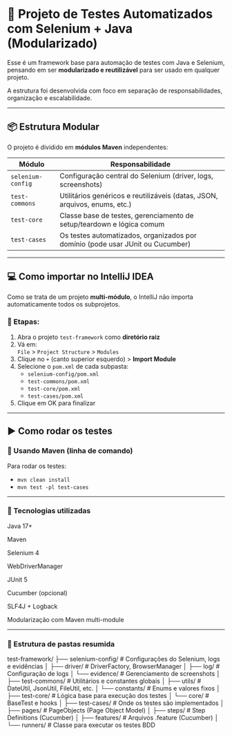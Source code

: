 # 🧪 Projeto de Testes Automatizados com Selenium + Java (Modularizado)

Esse é um framework base para automação de testes com Java e Selenium, pensando em ser **modularizado e reutilizável** para ser usado em qualquer projeto.  

A estrutura foi desenvolvida com foco em separação de responsabilidades, organização e escalabilidade.

---

## 📦 Estrutura Modular

O projeto é dividido em **módulos Maven** independentes:

| Módulo            | Responsabilidade                                                                 |
|-------------------|-----------------------------------------------------------------------------------|
| `selenium-config` | Configuração central do Selenium (driver, logs, screenshots)                      |
| `test-commons`    | Utilitários genéricos e reutilizáveis (datas, JSON, arquivos, enums, etc.)        |
| `test-core`       | Classe base de testes, gerenciamento de setup/teardown e lógica comum             |
| `test-cases`      | Os testes automatizados, organizados por domínio (pode usar JUnit ou Cucumber)    |

---

## 💻 Como importar no IntelliJ IDEA

Como se trata de um projeto **multi-módulo**, o IntelliJ não importa automaticamente todos os subprojetos.

### 🔁 Etapas:

1. Abra o projeto `test-framework` como **diretório raiz**
2. Vá em:  
   `File` > `Project Structure` > `Modules`
3. Clique no `+` (canto superior esquerdo) > **Import Module**
4. Selecione o `pom.xml` de cada subpasta:  
   - `selenium-config/pom.xml`  
   - `test-commons/pom.xml`  
   - `test-core/pom.xml`  
   - `test-cases/pom.xml`
5. Clique em OK para finalizar

---

## ▶️ Como rodar os testes

### 🧪 Usando Maven (linha de comando)

Para rodar os testes:
 - `mvn clean install`
 - `mvn test -pl test-cases` 

---

### 🧱 Tecnologias utilizadas
Java 17+

Maven

Selenium 4

WebDriverManager

JUnit 5

Cucumber (opcional)

SLF4J + Logback

Modularização com Maven multi-module

---

### 📁 Estrutura de pastas resumida

test-framework/
├── selenium-config/      # Configurações do Selenium, logs e evidências
│   ├── driver/           # DriverFactory, BrowserManager
│   ├── log/              # Configuração de logs
│   └── evidence/         # Gerenciamento de screenshots
│
├── test-commons/         # Utilitários e constantes globais
│   ├── utils/            # DateUtil, JsonUtil, FileUtil, etc.
│   └── constants/        # Enums e valores fixos
│
├── test-core/            # Lógica base para execução dos testes
│   └── core/             # BaseTest e hooks
│
├── test-cases/           # Onde os testes são implementados
│   ├── pages/            # PageObjects (Page Object Model)
│   ├── steps/            # Step Definitions (Cucumber)
│   ├── features/         # Arquivos .feature (Cucumber)
│   └── runners/          # Classe para executar os testes BDD

